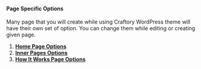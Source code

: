 #### Page Specific Options

Many page that you will create while using Craftory WordPress theme will have their own set of option. You can change them while editing or creating given page.

1. [**Home Page Options**](/theme-options/page-specific-options/home-page-options.md)
2. [**Inner Pages Options**](/theme-options/page-specific-options/inner-pages-options.md)
3. [**How It Works Page Options**](/theme-options/page-specific-options/how-it-works-page-options.md)



